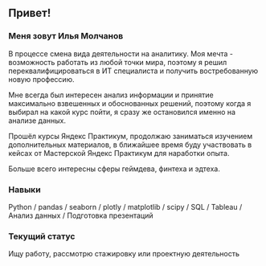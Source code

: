## Привет!
### Меня зовут Илья Молчанов
В процессе смена вида деятельности на аналитику.
Моя мечта - возможность работать из любой точки мира, поэтому я решил переквалифицироваться в ИТ специалиста и получить востребованную новую профессию.

Мне всегда был интересен анализ информации и принятие максимально взвешенных и обоснованных решений, поэтому когда я выбирал на какой курс пойти, я сразу же остановился именно на анализе данных.

Прошёл курсы Яндекс Практикум, продолжаю заниматься изучением дополнительных материалов, в ближайшее время буду участвовать в кейсах от Мастерской Яндекс Практикум для наработки опыта.

Больше всего интересны сферы геймдева, финтеха и эдтеха.

### Навыки
Python / pandas / seaborn / plotly / matplotlib / scipy / SQL / Tableau / Анализ данных / Подготовка презентаций

### Текущий статус
Ищу работу, рассмотрю стажировку или проектную деятельность
